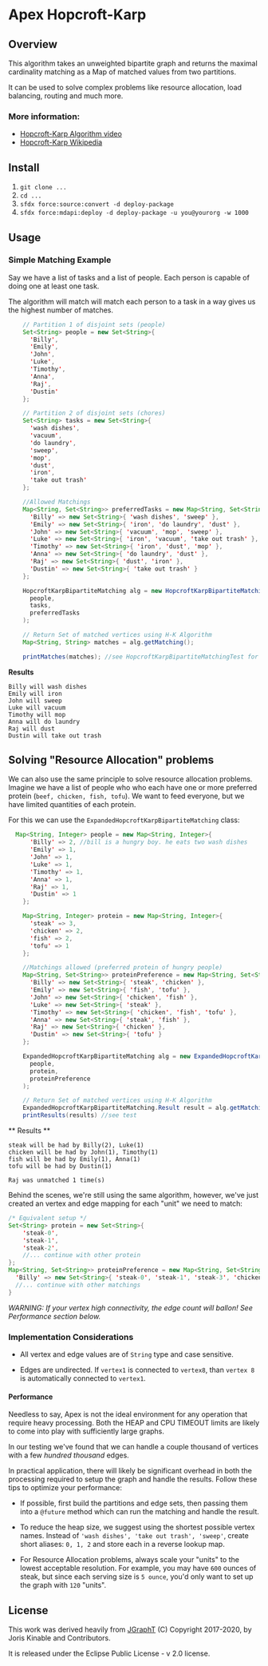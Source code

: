# Apex Hopcroft-Karp

## Overview

This algorithm takes an unweighted bipartite graph and returns the maximal cardinality matching as
a Map of matched values from two partitions.

It can be used to solve complex problems like resource allocation, load balancing, routing and much more.

### More information:

- [Hopcroft-Karp Algorithm video](youtube.com/watch?v=lM5eIpF0xjA)
- [Hopcroft-Karp Wikipedia](https://en.wikipedia.org/wiki/Hopcroft–Karp_algorithm)

## Install

1. `git clone ...`
1. `cd ...`
1. `sfdx force:source:convert -d deploy-package`
1. `sfdx force:mdapi:deploy -d deploy-package -u you@yourorg -w 1000`

## Usage

### Simple Matching Example

Say we have a list of tasks and a list of people. Each person is capable of doing one at least one task.

The algorithm will match will match each person to a task in a way gives us the highest number of matches.

```java
    // Partition 1 of disjoint sets (people)
    Set<String> people = new Set<String>{
      'Billy',
      'Emily',
      'John',
      'Luke',
      'Timothy',
      'Anna',
      'Raj',
      'Dustin'
    };

    // Partition 2 of disjoint sets (chores)
    Set<String> tasks = new Set<String>{
      'wash dishes',
      'vacuum',
      'do laundry',
      'sweep',
      'mop',
      'dust',
      'iron',
      'take out trash'
    };

    //Allowed Matchings
    Map<String, Set<String>> preferredTasks = new Map<String, Set<String>>{
      'Billy' => new Set<String>{ 'wash dishes', 'sweep' },
      'Emily' => new Set<String>{ 'iron', 'do laundry', 'dust' },
      'John' => new Set<String>{ 'vacuum', 'mop', 'sweep' },
      'Luke' => new Set<String>{ 'iron', 'vacuum', 'take out trash' },
      'Timothy' => new Set<String>{ 'iron', 'dust', 'mop' },
      'Anna' => new Set<String>{ 'do laundry', 'dust' },
      'Raj' => new Set<String>{ 'dust', 'iron' },
      'Dustin' => new Set<String>{ 'take out trash' }
    };

    HopcroftKarpBipartiteMatching alg = new HopcroftKarpBipartiteMatching(
      people,
      tasks,
      preferredTasks
    );

    // Return Set of matched vertices using H-K Algorithm
    Map<String, String> matches = alg.getMatching();

    printMatches(matches); //see HopcroftKarpBipartiteMatchingTest for example
```

**Results**

```
Billy will wash dishes
Emily will iron
John will sweep
Luke will vacuum
Timothy will mop
Anna will do laundry
Raj will dust
Dustin will take out trash
```

## Solving "Resource Allocation" problems

We can also use the same principle to solve resource allocation problems. Imagine we have a list of people who who each have one or more preferred protein (`beef, chicken, fish, tofu`). We want to feed everyone, but we have limited quantities of each protein.

For this we can use the `ExpandedHopcroftKarpBipartiteMatching` class:

```java
  Map<String, Integer> people = new Map<String, Integer>{
      'Billy' => 2, //bill is a hungry boy. he eats two wash dishes
      'Emily' => 1,
      'John' => 1,
      'Luke' => 1,
      'Timothy' => 1,
      'Anna' => 1,
      'Raj' => 1,
      'Dustin' => 1
    };

    Map<String, Integer> protein = new Map<String, Integer>{
      'steak' => 3,
      'chicken' => 2,
      'fish' => 2,
      'tofu' => 1
    };

    //Matchings allowed (preferred protein of hungry people)
    Map<String, Set<String>> proteinPreference = new Map<String, Set<String>>{
      'Billy' => new Set<String>{ 'steak', 'chicken' },
      'Emily' => new Set<String>{ 'fish', 'tofu' },
      'John' => new Set<String>{ 'chicken', 'fish' },
      'Luke' => new Set<String>{ 'steak' },
      'Timothy' => new Set<String>{ 'chicken', 'fish', 'tofu' },
      'Anna' => new Set<String>{ 'steak', 'fish' },
      'Raj' => new Set<String>{ 'chicken' },
      'Dustin' => new Set<String>{ 'tofu' }
    };

    ExpandedHopcroftKarpBipartiteMatching alg = new ExpandedHopcroftKarpBipartiteMatching(
      people,
      protein,
      proteinPreference
    );

    // Return Set of matched vertices using H-K Algorithm
    ExpandedHopcroftKarpBipartiteMatching.Result result = alg.getMatching();
    printResults(results) //see test
```

** Results **

```
steak will be had by Billy(2), Luke(1)
chicken will be had by John(1), Timothy(1)
fish will be had by Emily(1), Anna(1)
tofu will be had by Dustin(1)

Raj was unmatched 1 time(s)
```

Behind the scenes, we're still using the same algorithm, however, we've just created an vertex and edge mapping for each "unit" we need to match:

```java
/* Equivalent setup */
Set<String> protein = new Set<String>{
    'steak-0',
    'steak-1',
    'steak-2',
    //... continue with other protein
};
Map<String, Set<String>> proteinPreference = new Map<String, Set<String>>{
  'Billy' => new Set<String>{ 'steak-0', 'steak-1', 'steak-3', 'chicken-0', 'chicken-1'},
  //... continue with other matchings
}
```

_WARNING: If your vertex high connectivity, the edge count will ballon! See Performance section below._

### Implementation Considerations

- All vertex and edge values are of `String` type and case sensitive.

- Edges are undirected. If `vertex1` is connected to `vertex8`, than `vertex 8` is automatically connected to `vertex1`.

#### Performance

Needless to say, Apex is not the ideal environment for any operation that require heavy processing. Both the HEAP and CPU TIMEOUT limits are likely to come into play with sufficiently large graphs.

In our testing we've found that we can handle a couple thousand of vertices with a few _hundred thousand_ edges.

In practical application, there will likely be significant overhead in both the processing required to setup the graph and handle the results. Follow these tips to optimize your performance:

- If possible, first build the partitions and edge sets, then passing them into a `@future` method which can run the matching and handle the result.

- To reduce the heap size, we suggest using the shortest possible vertex names. Instead of `'wash dishes', 'take out trash', 'sweep'`, create short aliases: `0, 1, 2` and store each in a reverse lookup map.

- For Resource Allocation problems, always scale your "units" to the lowest acceptable resolution. For example, you may have `600` ounces of steak, but since each serving size is `5 ounce`, you'd only want to set up the graph with `120` "units".

## License

This work was derived heavily from [JGraphT](https://jgrapht.org) (C) Copyright 2017-2020, by Joris Kinable and Contributors.

It is released under the Eclipse Public License - v 2.0 license.
